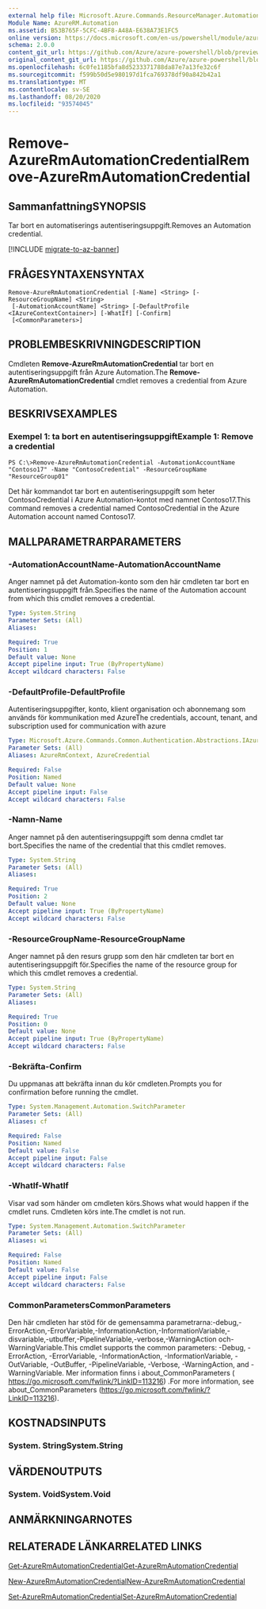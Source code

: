 ```yaml
---
external help file: Microsoft.Azure.Commands.ResourceManager.Automation.dll-Help.xml
Module Name: AzureRM.Automation
ms.assetid: B53B765F-5CFC-4BF8-A48A-E638A73E1FC5
online version: https://docs.microsoft.com/en-us/powershell/module/azurerm.automation/remove-azurermautomationcredential
schema: 2.0.0
content_git_url: https://github.com/Azure/azure-powershell/blob/preview/src/ResourceManager/Automation/Commands.Automation/help/Remove-AzureRMAutomationCredential.md
original_content_git_url: https://github.com/Azure/azure-powershell/blob/preview/src/ResourceManager/Automation/Commands.Automation/help/Remove-AzureRMAutomationCredential.md
ms.openlocfilehash: 6c0fe1185bfa8d5233371788da87e7a13fe32c6f
ms.sourcegitcommit: f599b50d5e980197d1fca769378df90a842b42a1
ms.translationtype: MT
ms.contentlocale: sv-SE
ms.lasthandoff: 08/20/2020
ms.locfileid: "93574045"
---
```

# <span data-ttu-id="8b0f9-101">Remove-AzureRmAutomationCredential</span><span class="sxs-lookup"><span data-stu-id="8b0f9-101">Remove-AzureRmAutomationCredential</span></span>

## <span data-ttu-id="8b0f9-102">Sammanfattning</span><span class="sxs-lookup"><span data-stu-id="8b0f9-102">SYNOPSIS</span></span>
<span data-ttu-id="8b0f9-103">Tar bort en automatiserings autentiseringsuppgift.</span><span class="sxs-lookup"><span data-stu-id="8b0f9-103">Removes an Automation credential.</span></span>

[!INCLUDE [migrate-to-az-banner](../../includes/migrate-to-az-banner.md)]

## <span data-ttu-id="8b0f9-104">FRÅGESYNTAXEN</span><span class="sxs-lookup"><span data-stu-id="8b0f9-104">SYNTAX</span></span>

```
Remove-AzureRmAutomationCredential [-Name] <String> [-ResourceGroupName] <String>
 [-AutomationAccountName] <String> [-DefaultProfile <IAzureContextContainer>] [-WhatIf] [-Confirm]
 [<CommonParameters>]
```

## <span data-ttu-id="8b0f9-105">PROBLEMBESKRIVNING</span><span class="sxs-lookup"><span data-stu-id="8b0f9-105">DESCRIPTION</span></span>
<span data-ttu-id="8b0f9-106">Cmdleten **Remove-AzureRmAutomationCredential** tar bort en autentiseringsuppgift från Azure Automation.</span><span class="sxs-lookup"><span data-stu-id="8b0f9-106">The **Remove-AzureRmAutomationCredential** cmdlet removes a credential from Azure Automation.</span></span>

## <span data-ttu-id="8b0f9-107">BESKRIVS</span><span class="sxs-lookup"><span data-stu-id="8b0f9-107">EXAMPLES</span></span>

### <span data-ttu-id="8b0f9-108">Exempel 1: ta bort en autentiseringsuppgift</span><span class="sxs-lookup"><span data-stu-id="8b0f9-108">Example 1: Remove a credential</span></span>
```
PS C:\>Remove-AzureRmAutomationCredential -AutomationAccountName "Contoso17" -Name "ContosoCredential" -ResourceGroupName "ResourceGroup01"
```

<span data-ttu-id="8b0f9-109">Det här kommandot tar bort en autentiseringsuppgift som heter ContosoCredential i Azure Automation-kontot med namnet Contoso17.</span><span class="sxs-lookup"><span data-stu-id="8b0f9-109">This command removes a credential named ContosoCredential in the Azure Automation account named Contoso17.</span></span>

## <span data-ttu-id="8b0f9-110">MALLPARAMETRAR</span><span class="sxs-lookup"><span data-stu-id="8b0f9-110">PARAMETERS</span></span>

### <span data-ttu-id="8b0f9-111">-AutomationAccountName</span><span class="sxs-lookup"><span data-stu-id="8b0f9-111">-AutomationAccountName</span></span>
<span data-ttu-id="8b0f9-112">Anger namnet på det Automation-konto som den här cmdleten tar bort en autentiseringsuppgift från.</span><span class="sxs-lookup"><span data-stu-id="8b0f9-112">Specifies the name of the Automation account from which this cmdlet removes a credential.</span></span>

```yaml
Type: System.String
Parameter Sets: (All)
Aliases:

Required: True
Position: 1
Default value: None
Accept pipeline input: True (ByPropertyName)
Accept wildcard characters: False
```

### <span data-ttu-id="8b0f9-113">-DefaultProfile</span><span class="sxs-lookup"><span data-stu-id="8b0f9-113">-DefaultProfile</span></span>
<span data-ttu-id="8b0f9-114">Autentiseringsuppgifter, konto, klient organisation och abonnemang som används för kommunikation med Azure</span><span class="sxs-lookup"><span data-stu-id="8b0f9-114">The credentials, account, tenant, and subscription used for communication with azure</span></span>

```yaml
Type: Microsoft.Azure.Commands.Common.Authentication.Abstractions.IAzureContextContainer
Parameter Sets: (All)
Aliases: AzureRmContext, AzureCredential

Required: False
Position: Named
Default value: None
Accept pipeline input: False
Accept wildcard characters: False
```

### <span data-ttu-id="8b0f9-115">-Namn</span><span class="sxs-lookup"><span data-stu-id="8b0f9-115">-Name</span></span>
<span data-ttu-id="8b0f9-116">Anger namnet på den autentiseringsuppgift som denna cmdlet tar bort.</span><span class="sxs-lookup"><span data-stu-id="8b0f9-116">Specifies the name of the credential that this cmdlet removes.</span></span>

```yaml
Type: System.String
Parameter Sets: (All)
Aliases:

Required: True
Position: 2
Default value: None
Accept pipeline input: True (ByPropertyName)
Accept wildcard characters: False
```

### <span data-ttu-id="8b0f9-117">-ResourceGroupName</span><span class="sxs-lookup"><span data-stu-id="8b0f9-117">-ResourceGroupName</span></span>
<span data-ttu-id="8b0f9-118">Anger namnet på den resurs grupp som den här cmdleten tar bort en autentiseringsuppgift för.</span><span class="sxs-lookup"><span data-stu-id="8b0f9-118">Specifies the name of the resource group for which this cmdlet removes a credential.</span></span>

```yaml
Type: System.String
Parameter Sets: (All)
Aliases:

Required: True
Position: 0
Default value: None
Accept pipeline input: True (ByPropertyName)
Accept wildcard characters: False
```

### <span data-ttu-id="8b0f9-119">-Bekräfta</span><span class="sxs-lookup"><span data-stu-id="8b0f9-119">-Confirm</span></span>
<span data-ttu-id="8b0f9-120">Du uppmanas att bekräfta innan du kör cmdleten.</span><span class="sxs-lookup"><span data-stu-id="8b0f9-120">Prompts you for confirmation before running the cmdlet.</span></span>

```yaml
Type: System.Management.Automation.SwitchParameter
Parameter Sets: (All)
Aliases: cf

Required: False
Position: Named
Default value: False
Accept pipeline input: False
Accept wildcard characters: False
```

### <span data-ttu-id="8b0f9-121">-WhatIf</span><span class="sxs-lookup"><span data-stu-id="8b0f9-121">-WhatIf</span></span>
<span data-ttu-id="8b0f9-122">Visar vad som händer om cmdleten körs.</span><span class="sxs-lookup"><span data-stu-id="8b0f9-122">Shows what would happen if the cmdlet runs.</span></span>
<span data-ttu-id="8b0f9-123">Cmdleten körs inte.</span><span class="sxs-lookup"><span data-stu-id="8b0f9-123">The cmdlet is not run.</span></span>

```yaml
Type: System.Management.Automation.SwitchParameter
Parameter Sets: (All)
Aliases: wi

Required: False
Position: Named
Default value: False
Accept pipeline input: False
Accept wildcard characters: False
```

### <span data-ttu-id="8b0f9-124">CommonParameters</span><span class="sxs-lookup"><span data-stu-id="8b0f9-124">CommonParameters</span></span>
<span data-ttu-id="8b0f9-125">Den här cmdleten har stöd för de gemensamma parametrarna:-debug,-ErrorAction,-ErrorVariable,-InformationAction,-InformationVariable,-disvariable,-utbuffer,-PipelineVariable,-verbose,-WarningAction och-WarningVariable.</span><span class="sxs-lookup"><span data-stu-id="8b0f9-125">This cmdlet supports the common parameters: -Debug, -ErrorAction, -ErrorVariable, -InformationAction, -InformationVariable, -OutVariable, -OutBuffer, -PipelineVariable, -Verbose, -WarningAction, and -WarningVariable.</span></span> <span data-ttu-id="8b0f9-126">Mer information finns i about_CommonParameters ( https://go.microsoft.com/fwlink/?LinkID=113216) .</span><span class="sxs-lookup"><span data-stu-id="8b0f9-126">For more information, see about_CommonParameters (https://go.microsoft.com/fwlink/?LinkID=113216).</span></span>

## <span data-ttu-id="8b0f9-127">KOSTNADS</span><span class="sxs-lookup"><span data-stu-id="8b0f9-127">INPUTS</span></span>

### <span data-ttu-id="8b0f9-128">System. String</span><span class="sxs-lookup"><span data-stu-id="8b0f9-128">System.String</span></span>

## <span data-ttu-id="8b0f9-129">VÄRDEN</span><span class="sxs-lookup"><span data-stu-id="8b0f9-129">OUTPUTS</span></span>

### <span data-ttu-id="8b0f9-130">System. Void</span><span class="sxs-lookup"><span data-stu-id="8b0f9-130">System.Void</span></span>

## <span data-ttu-id="8b0f9-131">ANMÄRKNINGAR</span><span class="sxs-lookup"><span data-stu-id="8b0f9-131">NOTES</span></span>

## <span data-ttu-id="8b0f9-132">RELATERADE LÄNKAR</span><span class="sxs-lookup"><span data-stu-id="8b0f9-132">RELATED LINKS</span></span>

[<span data-ttu-id="8b0f9-133">Get-AzureRmAutomationCredential</span><span class="sxs-lookup"><span data-stu-id="8b0f9-133">Get-AzureRmAutomationCredential</span></span>](./Get-AzureRMAutomationCredential.md)

[<span data-ttu-id="8b0f9-134">New-AzureRmAutomationCredential</span><span class="sxs-lookup"><span data-stu-id="8b0f9-134">New-AzureRmAutomationCredential</span></span>](./New-AzureRMAutomationCredential.md)

[<span data-ttu-id="8b0f9-135">Set-AzureRmAutomationCredential</span><span class="sxs-lookup"><span data-stu-id="8b0f9-135">Set-AzureRmAutomationCredential</span></span>](./Set-AzureRMAutomationCredential.md)


